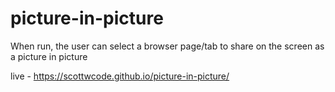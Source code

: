 # picture-in-picture
When run, the user can select a browser page/tab to share on the screen as a picture in picture

live - https://scottwcode.github.io/picture-in-picture/
